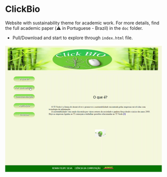 # ClickBio
Website with sustainability theme for academic work.
For more details, find the full academic paper (:warning: in Portuguese - Brazil) in the `doc` folder.

* Pull/Download and start to explore through `index.html` file.

![alt text](img/tiverdegif.gif)